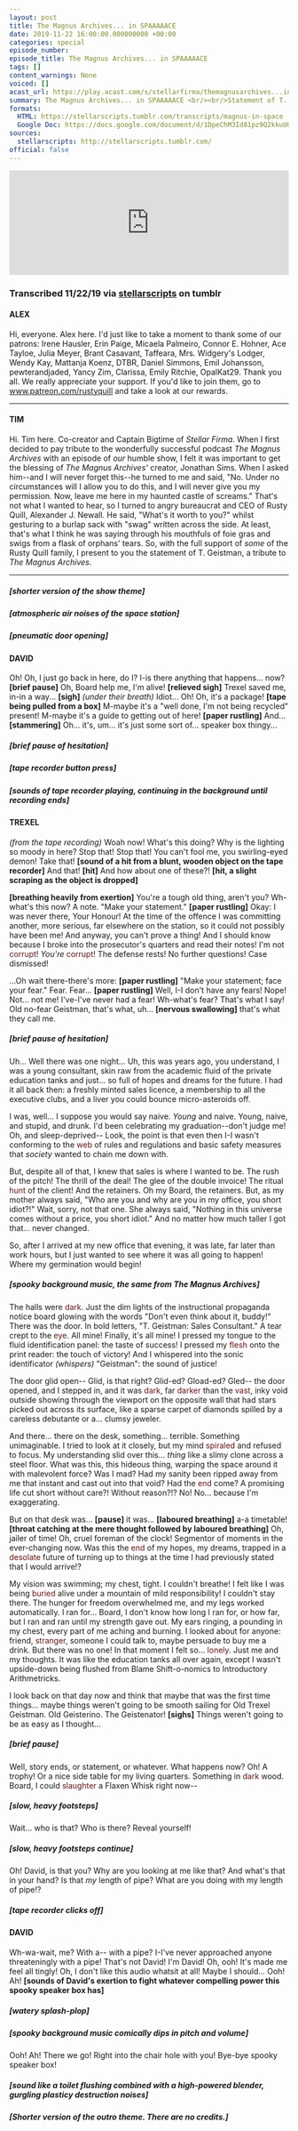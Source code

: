 ```yaml
---
layout: post
title: The Magnus Archives... in SPAAAAACE
date: 2019-11-22 16:00:00.000000000 +00:00
categories: special
episode_number: 
episode_title: The Magnus Archives... in SPAAAAACE
tags: []
content_warnings: None
voiced: []
acast_url: https://play.acast.com/s/stellarfirma/themagnusarchives...inspaaaaace
summary: The Magnus Archives... in SPAAAAACE <br/><br/>Statement of T. Geistman regarding the circumstances of his assignment to, and later dismissal from, the Sales Department of Stellar Firma Ltd.
formats: 
  HTML: https://stellarscripts.tumblr.com/transcripts/magnus-in-space
  Google Doc: https://docs.google.com/document/d/1DpeChM3Id81pz9Q2kkuUQrnf-t5iQHCpmk6foJHkuNI/edit?usp=sharing
sources:
  stellarscripts: http://stellarscripts.tumblr.com/
official: false
---
```


<iframe title="Embed Player" width="100%" height="188px" src="https://embed.acast.com/stellarfirma/themagnusarchives...inspaaaaace" scrolling="no" frameBorder="0" style="border:none;overflow:hidden;"></iframe>

### Transcribed 11/22/19 via [stellarscripts](https://stellarscripts.tumblr.com/) on tumblr

#### ALEX

Hi, everyone. Alex here. I'd just like to take a moment to thank some of our patrons: Irene Hausler, Erin Paige, Micaela Palmeiro, Connor E. Hohner, Ace Tayloe, Julia Meyer, Brant Casavant, Taffeara, Mrs. Widgery's Lodger, Wendy Kay, Mattanja Koenz, DTBR, Daniel Simmons, Emil Johansson, pewterandjaded, Yancy Zim, Clarissa, Emily Ritchie, OpalKat29. Thank you all. We really appreciate your support. If you'd like to join them, go to www.patreon.com/rustyquill and take a look at our rewards.

------

#### TIM

Hi. Tim here. Co-creator and Captain Bigtime of *Stellar Firma*. When I first decided to pay tribute to the wonderfully successful podcast *The Magnus Archives* with an episode of *our* humble show, I felt it was important to get the blessing of *The Magnus Archives'* creator, Jonathan Sims. When I asked him--and I will never forget this--he turned to me and said, "No. Under no circumstances will I allow you to do this, and I will never give you my permission. Now, leave me here in my haunted castle of screams." That's not what I wanted to hear, so I turned to angry bureaucrat and CEO of Rusty Quill, Alexander J. Newall. He said, "What's it worth to you?" whilst gesturing to a burlap sack with "swag" written across the side. At least, that's what I think he was saying through his mouthfuls of foie gras and swigs from a flask of orphans' tears. So, with the full support of *some* of the Rusty Quill family, I present to you the statement of T. Geistman, a tribute to *The Magnus Archives*.

------
##### __[shorter version of the show theme]__

##### __[atmospheric air noises of the space station]__

##### __[pneumatic door opening]__

#### DAVID

Oh! Oh, I just go back in here, do I? I-is there anything that happens... now? __[brief pause]__ Oh, Board help me, I'm alive! __[relieved sigh]__ Trexel saved me, in-in a way... __[sigh]__ *(under their breath)* Idiot... Oh! Oh, it's a package! __[tape being pulled from a box]__ M-maybe it's a "well done, I'm not being recycled" present! M-maybe it's a guide to getting out of here! __[paper rustling]__ And... __[stammering]__ Oh... it's, um... it's just some sort of... speaker box thingy...

##### __[brief pause of hesitation]__

##### __[tape recorder button press]__

##### __[sounds of tape recorder playing, continuing in the background until recording ends]__

#### TREXEL
*(from the tape recording)* Woah now! What's this doing? Why is the lighting so moody in here? Stop that! Stop that! You can't fool me, you swirling-eyed demon! Take that! __[sound of a hit from a blunt, wooden object on the tape recorder]__ And that! __[hit]__ And how about one of these?! __[hit, a slight scraping as the object is dropped]__

__[breathing heavily from exertion]__ You're a tough old thing, aren't you? Wh-what's this now? A note. "Make your statement." __[paper rustling]__ Okay: I was never there, Your Honour! At the time of the offence I was committing another, more serious, far elsewhere on the station, so it could not possibly have been me! And anyway, you can't prove a thing! And I should know because I broke into the prosecutor's quarters and read their notes! I'm not <span style="color:#6F1111;">corrupt</span>! *You're* <span style="color:#6F1111;">corrupt</span>! The defense rests! No further questions! Case dismissed!

...Oh wait there-there's more: __[paper rustling]__ "Make your statement; face your fear." Fear. Fear... __[paper rustling]__ Well, I-I don't have any fears! Nope! Not... not me! I've-I've never had a fear! Wh-what's fear? That's what I say! Old no-fear Geistman, that's what, uh... __[nervous swallowing]__ that's what they call me.

##### __[brief pause of hesitation]__

Uh... Well there was one night... Uh, this was years ago, you understand, I was a young consultant, skin raw from the academic fluid of the private education tanks and just... so full of hopes and dreams for the future. I had it all back then: a freshly minted sales licence, a membership to all the executive clubs, and a liver you could bounce micro-asteroids off.

I was, well... I suppose you would say naive. *Young* and naive. Young, naive, and stupid, and drunk. I'd been celebrating my graduation--don't judge me! Oh, and sleep-deprived-- Look, the point is that even then I-I wasn't conforming to the <span style="color:#6F1111;">web</span> of rules and regulations and basic safety measures that *society* wanted to chain me down with.

But, despite all of that, I knew that sales is where I wanted to be. The rush of the pitch! The thrill of the deal! The glee of the double invoice! The ritual <span style="color:#6F1111;">hunt</span> of the client! And the retainers. Oh my Board, the retainers. But, as my mother always said, "Who are you and why are you in my office, you short idiot?!" Wait, sorry, not that one. She always said, "Nothing in this universe comes without a price, you short idiot." And no matter how much taller I got that... never changed.

So, after I arrived at my new office that evening, it was late, far later than work hours, but I just wanted to see where it was all going to happen! Where my germination would begin!

##### __[spooky background music, the same from *The Magnus Archives*]__

The halls were <span style="color:#6F1111;">dark</span>. Just the dim lights of the instructional propaganda notice board glowing with the words "Don't even think about it, buddy!" There was the door. In bold letters, "T. Geistman: Sales Consultant." A tear crept to the <span style="color:#6F1111;">eye</span>. All mine! Finally, it's all mine! I pressed my tongue to the fluid identification panel: the taste of success! I pressed my <span style="color:#6F1111;">flesh</span> onto the print reader: the touch of victory! And I whispered into the sonic identificator *(whispers)* "Geistman": the sound of justice!

The door glid open-- Glid, is that right? Glid-ed? Gload-ed? Gled-- the door opened, and I stepped in, and it was <span style="color:#6F1111;">dark</span>, far <span style="color:#6F1111;">darker</span> than the <span style="color:#6F1111;">vast</span>, inky void outside showing through the viewport on the opposite wall that had stars picked out across its surface, like a sparse carpet of diamonds spilled by a careless debutante or a... clumsy jeweler.

And there... there on the desk, something... terrible. Something unimaginable. I tried to look at it closely, but my mind <span style="color:#6F1111;">spiraled</span> and refused to focus. My understanding slid over this... *thing* like a slimy clone across a steel floor. What was this, this hideous thing, warping the space around it with malevolent force? Was I mad? Had my sanity been ripped away from me that instant and cast out into that void? Had the <span style="color:#6F1111;">end</span> come? A promising life cut short without care?! Without reason?!? No! No... because I'm exaggerating.

But on that desk was... __[pause]__ it was... __[laboured breathing]__ a-a timetable! __[throat catching at the mere thought followed by laboured breathing]__ Oh, jailer of time! Oh, cruel foreman of the clock! Segmentor of moments in the ever-changing now. Was this the <span style="color:#6F1111;">end</span> of my hopes, my dreams, trapped in a <span style="color:#6F1111;">desolate</span> future of turning up to things at the time I had previously stated that I would arrive!?

My vision was swimming; my chest, tight. I couldn't breathe! I felt like I was being <span style="color:#6F1111;">buried</span> alive under a mountain of mild responsibility! I couldn't stay there. The hunger for freedom overwhelmed me, and my legs worked automatically. I ran for... Board, I don't know how long I ran for, or how far, but I ran and ran until my strength gave out. My ears ringing, a pounding in my chest, every part of me aching and burning. I looked about for anyone: friend, <span style="color:#6F1111;">stranger</span>, someone I could talk to, maybe persuade to buy me a drink. But there was no one! In that moment I felt so... <span style="color:#6F1111;">lonely</span>. Just me and my thoughts. It was like the education tanks all over again, except I wasn't upside-down being flushed from Blame Shift-o-nomics to Introductory Arithmetricks.

I look back on that day now and think that maybe that was the first time things... maybe things weren't going to be smooth sailing for Old Trexel Geistman. Old Geisterino. The Geistenator! __[sighs]__ Things weren't going to be as easy as I thought...

##### __[brief pause]__

Well, story ends, or statement, or whatever. What happens now? Oh! A trophy! Or a nice side table for my living quarters. Something in <span style="color:#6F1111;">dark</span> wood. Board, I could <span style="color:#6F1111;">slaughter</span> a Flaxen Whisk right now--

##### __[slow, heavy footsteps]__

Wait... who is that? Who is there? Reveal yourself!

##### __[slow, heavy footsteps continue]__

Oh! David, is that you? Why are you looking at me like that? And what's that in your hand? Is that *my* length of pipe? What are you doing with my length of pipe!?

##### __[tape recorder clicks off]__

#### DAVID

Wh-wa-wait, me? With a-- with a pipe? I-I've never approached anyone threateningly with a pipe! That's not David! I'm David! Oh, ooh! It's made me feel all tingly! Oh, I don't like this audio whatsit at all! Maybe I should... Ooh! Ah! __[sounds of David's exertion to fight whatever compelling power this spooky speaker box has]__

##### __[watery splash-plop]__

##### __[spooky background music comically dips in pitch and volume]__

Ooh! Ah! There we go! Right into the chair hole with you! Bye-bye spooky speaker box!

##### __[sound like a toilet flushing combined with a high-powered blender, gurgling plasticy destruction noises]__

##### __[Shorter version of the outro theme. There are no credits.]__
